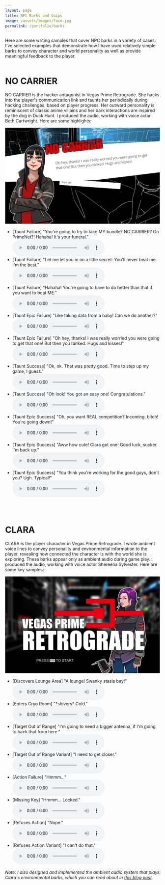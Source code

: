 ```yaml
---
layout: page
title: NPC Barks and Quips
image: /assets/images/face.jpg
permalink: /portfolio/barks
---
```

Here are some writing samples that cover NPC barks in a variety of cases. I've selected examples that demonstrate how I have used relatively simple barks to convey character and world personality as well as provide meaningful feedback to the player.
<br/><br/>

<div class="section odd rot">
    <h1 class="post-title">NO CARRIER</h1>
    <p>NO CARRIER is the hacker antagonist in Vegas Prime Retrograde. She hacks into the player's communication link and taunts her periodically during hacking challenges, based on player progress. Her outward personality is reminiscent of classic anime villains and her bark interactions are inspired by the dog in Duck Hunt. I produced the audio, working with voice actor Beth Cartwright. Here are some highlights:</p>
</div>

<a href="/portfolio/images/nocarrier/no_carrier_bark-web.jpg"><img src="/portfolio/images/nocarrier/no_carrier_bark-web.jpg" alt="No Carrier" class="inline_floating_images"/></a>

<ul class="portfolio_item">
    <li>[Taunt Failure] "You're going to try to take MY bundle? NO CARRIER? On PrimeNet?! Hahaha! It's your funeral."<br/>
    <audio src="/portfolio/audio_samples/nocarrier/CITY 1 FAIL.mp3" controls></audio>
    </li>
    <li>[Taunt Failure] "Let me let you in on a little secret: You'll never beat me. I'm the best."<br/>
    <audio src="/portfolio/audio_samples/nocarrier/CITY 5 FAIL.mp3" controls></audio>
    </li>
    <li>[Taunt Failure] "Hahaha! You're going to have to do better than that if you want to beat ME."<br/>
    <audio src="/portfolio/audio_samples/nocarrier/CITY 6 FAIL.mp3" controls></audio>
    </li>
    <li>[Taunt Epic Failure] "Like taking data from a baby! Can we do another?"<br/>
    <audio src="/portfolio/audio_samples/nocarrier/CITY 7 FAIL.mp3" controls></audio>
    </li>
    <li>[Taunt Epic Failure] "Oh hey, thanks! I was really worried you were going to get that one! But then you tanked. Hugs and kisses!"<br/>
    <audio src="/portfolio/audio_samples/nocarrier/CITY 8 FAIL.mp3" controls></audio>
    </li>
    <li>[Taunt Success] "Ok, ok. That was pretty good. Time to step up my game, I guess."<br/>
    <audio src="/portfolio/audio_samples/nocarrier/CITY 7 COMPLETE.mp3" controls></audio>
    </li>
    <li>[Taunt Success] "Oh look! You got an easy one! Congratulations."<br/>
    <audio src="/portfolio/audio_samples/nocarrier/CITY 8 COMPLETE.mp3" controls></audio>
    </li>
    <li>[Taunt Epic Success] "Oh, you want REAL competition? Incoming, bitch! You're going down!"<br/>
    <audio src="/portfolio/audio_samples/nocarrier/CITY 10 COMPLETE.mp3" controls></audio>
    </li>
    <li>[Taunt Epic Success] "Aww how cute! Clara got one! Good luck, sucker. I'm back up."<br/>
    <audio src="/portfolio/audio_samples/nocarrier/CITY 14 COMPLETE.mp3" controls></audio>
    </li>
    <li>[Taunt Epic Success] "You think you're working for the good guys, don't you? Ugh. Typical!"<br/>
    <audio src="/portfolio/audio_samples/nocarrier/CITY 12 COMPLETE.mp3" controls></audio>
    </li>
</ul>

<br/><br/>

<div class="section odd rotrev">
    <h1 class="post-title">CLARA</h1>
    <p>CLARA is the player character in Vegas Prime Retrograde. I wrote ambient voice lines to convey personality and environmental information to the player, revealing how connected the character is with the world she is exploring. These barks appear only as ambient audio during game play. I produced the audio, working with voice actor Shereena Sylvester. Here are some key samples:</p>
</div>

<a href="/assets/images/downloads/vpr_title.jpg"><img src="/assets/images/downloads/vpr_title.jpg" alt="Clara" class="inline_floating_images"/></a>

<ul class="portfolio_item">
    <li>[Discovers Lounge Area] "A lounge! Swanky stasis bay!"<br/>
    <audio src="/portfolio/audio_samples/clara/alounge_bip.mp3" controls></audio>
    </li>
    <li>[Enters Cryo Room] "*shivers* Cold."<br/>
    <audio src="/portfolio/audio_samples/clara/cold_bip.mp3" controls></audio>
    </li>
    <li>[Target Out of Range] "I'm going to need a bigger antenna, if I'm going to hack that from here."<br/>
    <audio src="/portfolio/audio_samples/clara/biggerantenna_bip.mp3" controls></audio>
    </li>
    <li>[Target Out of Range Variant] "I need to get closer."<br/>
    <audio src="/portfolio/audio_samples/clara/ineedtogetcloser_bip.mp3" controls></audio>
    </li>
    <li>[Action Failure] "Hmmm..."<br/>
    <audio src="/portfolio/audio_samples/clara/hmm_bip.mp3" controls></audio>
    </li>
    <li>[Missing Key] "Hmmm... Locked."<br/>
    <audio src="/portfolio/audio_samples/clara/hmmlocked_bip.mp3" controls></audio>
    </li>
    <li>[Refuses Action] "Nope."<br/>
    <audio src="/portfolio/audio_samples/clara/nope_bip.mp3" controls></audio>
    </li>
    <li>[Refuses Action Variant] "I can't do that."<br/>
    <audio src="/portfolio/audio_samples/clara/icantdothat_bip.mp3" controls></audio>
    </li>
</ul>

<i>Note: I also designed and implemented the ambient audio system that plays Clara's environmental barks, which you can read about in <a href="/blog/2018/04/02/character-audio-manager/">this blog post</a>.</i>

<!--
## Misc. Flavor Text
Flavor text for artifacts and encounters.

## BONUS: Procedural Flavor Text generation
A bit about item text creation in Starscan
-->